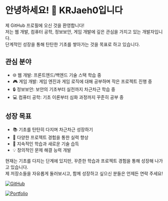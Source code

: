 # 안녕하세요! 👋 KRJaeh0입니다

제 GitHub 프로필에 오신 것을 환영합니다!  
저는 웹 개발, 컴퓨터 공학, 정보보안, 게임 개발에 깊은 관심을 가지고 있는 개발자입니다.  
단계적인 성장을 통해 탄탄한 기초를 쌓아가는 것을 목표로 하고 있습니다.

## 관심 분야
- 🌐 웹 개발: 프론트엔드/백엔드 기술 스택 학습 중
- 🎮 게임 개발: 게임 엔진과 게임 로직에 대해 공부하며 작은 프로젝트 진행 중
- 🔒 정보보안: 보안의 기초부터 실전까지 차근차근 학습 중
- 💻 컴퓨터 공학: 기초 이론부터 심화 과정까지 꾸준히 공부 중

## 성장 목표
- 📚 기초를 탄탄히 다지며 차근차근 성장하기
- 🤝 다양한 프로젝트 경험을 통한 실력 향상
- 🌱 지속적인 학습과 새로운 기술 습득
- 💡 창의적인 문제 해결 능력 개발

현재는 기초를 다지는 단계에 있지만, 꾸준한 학습과 프로젝트 경험을 통해 성장해 나가고 있습니다.  
제 저장소들을 자유롭게 둘러보시고, 함께 성장하고 싶으신 분들은 언제든 연락 주세요!

[![GitHub](https://img.shields.io/badge/GitHub-100000?style=for-the-badge&logo=github&logoColor=white)](https://github.com/KRJaeh0)

[![Portfolio](https://img.shields.io/badge/Portfolio-%23000000.svg?style=for-the-badge&logo=github&logoColor=white)](https://jjh0204.github.io/JJH0204/)